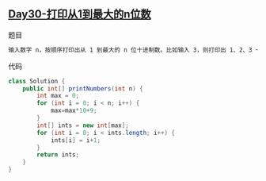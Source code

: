 ## [Day30-打印从1到最大的n位数](https://leetcode-cn.com/problems/da-yin-cong-1dao-zui-da-de-nwei-shu-lcof/)

题目

```tex
输入数字 n，按顺序打印出从 1 到最大的 n 位十进制数。比如输入 3，则打印出 1、2、3 一直到最大的 3 位数 999。
```

代码

```java
class Solution {
    public int[] printNumbers(int n) {
        int max = 0;
        for (int i = 0; i < n; i++) {
            max=max*10+9;
        }
        int[] ints = new int[max];
        for (int i = 0; i < ints.length; i++) {
            ints[i] = i+1;
        }
        return ints;
    }
}
```



